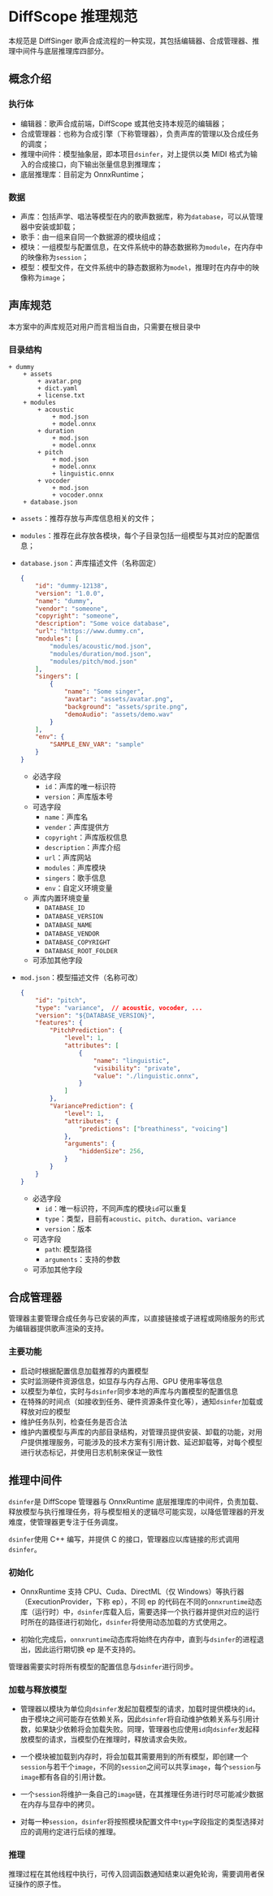 # DiffScope 推理规范

本规范是 DiffSinger 歌声合成流程的一种实现，其包括编辑器、合成管理器、推理中间件与底层推理库四部分。

## 概念介绍

### 执行体

+ 编辑器：歌声合成前端，DiffScope 或其他支持本规范的编辑器；
+ 合成管理器：也称为合成引擎（下称管理器），负责声库的管理以及合成任务的调度；
+ 推理中间件：模型抽象层，即本项目`dsinfer`，对上提供以类 MIDI 格式为输入的合成接口，向下输出张量信息到推理库；
+ 底层推理库：目前定为 OnnxRuntime；

### 数据

+ 声库：包括声学、唱法等模型在内的歌声数据库，称为`database`，可以从管理器中安装或卸载；
+ 歌手：由一组来自同一个数据源的模块组成；
+ 模块：一组模型与配置信息，在文件系统中的静态数据称为`module`，在内存中的映像称为`session`；
+ 模型：模型文件，在文件系统中的静态数据称为`model`，推理时在内存中的映像称为`image`；

## 声库规范

本方案中的声库规范对用户而言相当自由，只需要在根目录中

### 目录结构

```
+ dummy
    + assets
        + avatar.png
        + dict.yaml
        + license.txt
    + modules
        + acoustic
            + mod.json
            + model.onnx
        + duration
            + mod.json
            + model.onnx
        + pitch
            + mod.json
            + model.onnx
            + linguistic.onnx
        + vocoder
            + mod.json
            + vocoder.onnx
    + database.json
```

<!--
```
+ dummy
    + assets
        + avatar.png
        + dict.yaml
        + license.txt
    + modules
        + acoustic
        	+ 1.1.0
                + mod.json
                + model.onnx
        + duration
            + mod.json
            + model.onnx
        + pitch
            + mod.json
            + model.onnx
            + linguistic.onnx
        + vocoder
            + mod.json
            + vocoder.onnx
    + metadata
    	+ 1.0.0
    		+ metadata.json
    	+ 1.1.0
    		+ metadata.json
```
-->


+ `assets`：推荐存放与声库信息相关的文件；
+ `modules`：推荐在此存放各模块，每个子目录包括一组模型与其对应的配置信息；
+ `database.json`：声库描述文件（名称固定）
    ```json
    {
        "id": "dummy-12138",
        "version": "1.0.0",
        "name": "dummy",
        "vendor": "someone",
        "copyright": "someone",
        "description": "Some voice database",
        "url": "https://www.dummy.cn",
        "modules": [
            "modules/acoustic/mod.json",
            "modules/duration/mod.json",
            "modules/pitch/mod.json"
        ],
        "singers": [
            {
                "name": "Some singer",
                "avatar": "assets/avatar.png",
                "background": "assets/sprite.png",
                "demoAudio": "assets/demo.wav"
            }
        ],
        "env": {
            "SAMPLE_ENV_VAR": "sample"
        }
    }
    ```
    + 必选字段
        + `id`：声库的唯一标识符
        + `version`：声库版本号
    + 可选字段
        + `name`：声库名
        + `vender`：声库提供方
        + `copyright`：声库版权信息
        + `description`：声库介绍
        + `url`：声库网站
        + `modules`：声库模块
        + `singers`：歌手信息
        + `env`：自定义环境变量
    + 声库内置环境变量
        + `DATABASE_ID`
        + `DATABASE_VERSION`
        + `DATABASE_NAME`
        + `DATABASE_VENDOR`
        + `DATABASE_COPYRIGHT`
        + `DATABASE_ROOT_FOLDER`
    + 可添加其他字段

+ `mod.json`：模型描述文件（名称可改）
    ```json
    {
        "id": "pitch",
        "type": "variance",  // acoustic, vocoder, ...
        "version": "${DATABASE_VERSION}",
        "features": {
            "PitchPrediction": {
                "level": 1,
                "attributes": [
                    {
                        "name": "linguistic",
                        "visibility": "private",
                        "value": "./linguistic.onnx",
                    }
                ]
            },
            "VariancePrediction": {
                "level": 1,
                "attributes": {
                    "predictions": ["breathiness", "voicing"]
                },
                "arguments": {
                    "hiddenSize": 256,
                }
            }
        }
    }
    ```
    + 必选字段
        + `id`：唯一标识符，不同声库的模块`id`可以重复
        + `type`：类型，目前有`acoustic`、`pitch`、`duration`、`variance`
        <!-- + `level`：参数集等级 -->
        + `version`：版本
    + 可选字段
        + `path`: 模型路径
        + `arguments`：支持的参数
          <!-- + `dependencies`：依赖的其他模块
            + `id`：依赖模块的`id`
            + `level`：依赖的等级
            + `parent`：选择来自的声库，若为空或`null`则从内置模型中搜索，若为`auto`则随机搜索一个匹配`level`的模型 -->
    + 可添加其他字段

## 合成管理器

管理器主要管理合成任务与已安装的声库，以直接链接或子进程或网络服务的形式为编辑器提供歌声渲染的支持。

### 主要功能

+ 启动时根据配置信息加载推荐的内置模型
+ 实时监测硬件资源信息，如显存与内存占用、GPU 使用率等信息
+ 以模型为单位，实时与`dsinfer`同步本地的声库与内置模型的配置信息
+ 在特殊的时间点（如接收到任务、硬件资源条件变化等），通知`dsinfer`加载或释放对应的模型
+ 维护任务队列，检查任务是否合法
+ 维护内置模型与声库的内部目录结构，对管理员提供安装、卸载的功能，对用户提供推理服务，可能涉及的技术方案有引用计数、延迟卸载等，对每个模型进行状态标记，并使用日志机制来保证一致性

## 推理中间件

`dsinfer`是 DiffScope 管理器与 OnnxRuntime 底层推理库的中间件，负责加载、释放模型与执行推理任务，将与模型相关的逻辑尽可能实现，以降低管理器的开发难度，使管理器更专注于任务调度。

`dsinfer`使用 C++ 编写，并提供 C 的接口，管理器应以库链接的形式调用`dsinfer`。

### 初始化

+ OnnxRuntime 支持 CPU、Cuda、DirectML（仅 Windows）等执行器（ExecutionProvider，下称 ep），不同 ep 的代码在不同的`onnxruntime`动态库（运行时）中，`dsinfer`库载入后，需要选择一个执行器并提供对应的运行时所在的路径进行初始化，`dsinfer`将使用动态加载的方式使用之。

+ 初始化完成后，`onnxruntime`动态库将始终在内存中，直到与`dsinfer`的进程退出，因此运行期切换 ep 是不支持的。

管理器需要实时将所有模型的配置信息与`dsinfer`进行同步。

### 加载与释放模型

+ 管理器以模块为单位向`dsinfer`发起加载模型的请求，加载时提供模块的`id`。由于模块之间可能存在依赖关系，因此`dsinfer`将自动维护依赖关系与引用计数，如果缺少依赖将会加载失败。同理，管理器也应使用`id`向`dsinfer`发起释放模型的请求，当模型仍在推理时，释放请求会失败。

+ 一个模块被加载到内存时，将会加载其需要用到的所有模型，即创建一个`session`与若干个`image`，不同的`session`之间可以共享`image`，每个`session`与`image`都有各自的引用计数。

+ 一个`session`将维护一条自己的`image`链，在其推理任务进行时尽可能减少数据在内存与显存中的拷贝。

+ 对每一种`session`，`dsinfer`将按照模块配置文件中`type`字段指定的类型选择对应的调用约定进行后续的推理。

### 推理

推理过程在其他线程中执行，可传入回调函数通知结束以避免轮询，需要调用者保证操作的原子性。